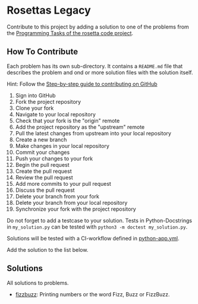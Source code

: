 Rosettas Legacy
===============

Contribute to this project by adding a solution to one
of the problems from the 
[Programming Tasks of the rosetta code project](http://rosettacode.org/wiki/Category:Programming_Tasks).

How To Contribute
-----------------

Each problem has its own sub-directory. It contains a `README.md` file that
describes the problem and ond or more solution files with the solution itself.

Hint: Follow the 
[Step-by-step guide to contributing on GitHub](https://www.dataschool.io/how-to-contribute-on-github/) 

1. Sign into GitHub
1. Fork the project repository
1. Clone your fork
1. Navigate to your local repository
1. Check that your fork is the "origin" remote
1. Add the project repository as the "upstream" remote
1. Pull the latest changes from upstream into your local repository
1. Create a new branch
1. Make changes in your local repository
1. Commit your changes
1. Push your changes to your fork
1. Begin the pull request
1. Create the pull request
1. Review the pull request
1. Add more commits to your pull request
1. Discuss the pull request
1. Delete your branch from your fork
1. Delete your branch from your local repository
1. Synchronize your fork with the project repository

Do not forget to add a testcase to your solution. Tests in Python-Docstrings in
`my_solution.py` can be tested with `python3 -m doctest my_solution.py`.

Solutions will be tested with a CI-workflow defined in 
[python-app.yml](.github/workflows/python-app.yml).

Add the solution to the list below.

Solutions
---------

All solutions to problems.

* [fizzbuzz](fizzbuzz/README.md): Printing numbers or the word Fizz, Buzz or FizzBuzz.
